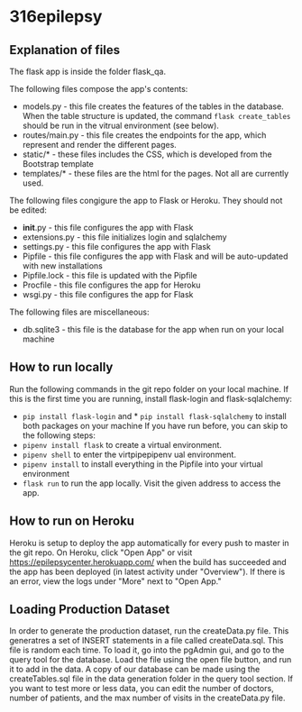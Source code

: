 # 316epilepsy
## Explanation of files
The flask app is inside the folder flask_qa.

The following files compose the app's contents:
* models.py - this file creates the features of the tables in the database. When the table structure is updated, the command `flask create_tables` should be run in the vitrual environment (see below).
* routes/main.py - this file creates the endpoints for the app, which represent and render the different pages. 
* static/* - these files includes the CSS, which is developed from the Bootstrap template
* templates/* - these files are the html for the pages. Not all are currently used. 

The following files congigure the app to Flask or Heroku. They should not be edited:
* __init__.py - this file configures the app with Flask
* extensions.py - this file initializes login and sqlalchemy
* settings.py - this file configures the app with Flask
* Pipfile - this file configures the app with Flask and will be auto-updated with new installations
* Pipfile.lock - this file is updated with the Pipfile
* Procfile - this file configures the app for Heroku
* wsgi.py - this file configures the app for Flask

The following files are miscellaneous:
* db.sqlite3 - this file is the database for the app when run on your local machine

## How to run locally
Run the following commands in the git repo folder on your local machine. 
If this is the first time you are running, install flask-login and flask-sqlalchemy:
* `pip install flask-login` and * `pip install flask-sqlalchemy` to install both packages on your machine
If you have run before, you can skip to the following steps: 
* `pipenv install flask` to create a virtual environment.
* `pipenv shell` to enter the virtpipepipenv ual environment.
* `pipenv install` to install everything in the Pipfile into your virtual environment
* `flask run` to run the app locally. 
Visit the given address to access the app.

## How to run on Heroku
Heroku is setup to deploy the app automatically for every push to master in the git repo. On Heroku, click "Open App" or visit https://epilepsycenter.herokuapp.com/ when the build has succeeded and the app has been deployed (in latest activity under "Overview"). If there is an error, view the logs under "More" next to "Open App."

## Loading Production Dataset
In order to generate the production dataset, run the createData.py file. This generatres a set of INSERT statements in a file called 
createData.sql. This file is random each time. To load it, go into the pgAdmin gui, and go to the query tool for the database. Load the file 
using the open file button, and run it to add in the data. A copy of our database can be made using the createTables.sql file in the data 
generation folder in the query tool section. If you want to test more or less data, you can edit the number of doctors, number of patients, 
and the max number of visits in the createData.py file. 